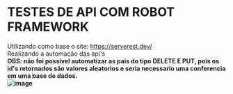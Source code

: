 # TESTES DE API COM ROBOT FRAMEWORK

Utilizando como base o site: https://serverest.dev/
<br/>
Realizando a automação das api's
<br/>
<strong> OBS: não foi possivel automatizar as pais do tipo DELETE E PUT, pois os id's retornados são valores aleatorios e seria necessario uma conferencia em uma base de dados.
<br/>
![image](https://github.com/Marina-Gajego/testesAPI/assets/83456621/ade5d5a8-8170-4344-af63-04506805e2c8)
